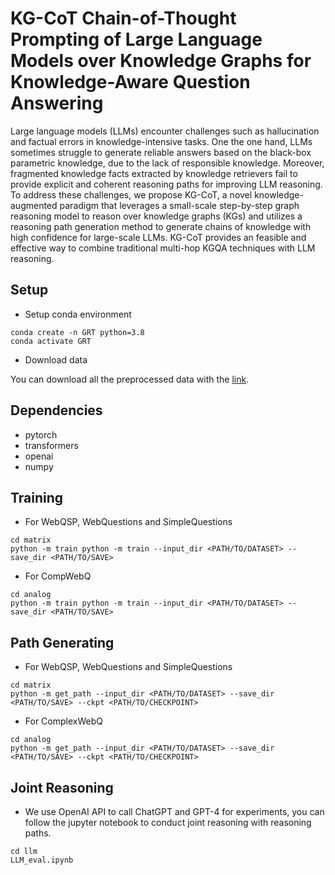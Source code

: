 # KG-CoT Chain-of-Thought Prompting of Large Language Models over Knowledge Graphs for Knowledge-Aware Question Answering
Large language models (LLMs) encounter challenges such as hallucination and factual errors in knowledge-intensive tasks. One the one hand, LLMs sometimes struggle to generate reliable answers based on the black-box parametric knowledge, due to the lack of responsible knowledge. Moreover, fragmented knowledge facts extracted by knowledge retrievers fail to provide explicit and coherent reasoning paths for improving LLM reasoning. To address these challenges, we propose KG-CoT, a novel knowledge-augmented paradigm that leverages a small-scale step-by-step graph reasoning model to reason over knowledge graphs (KGs) and utilizes a reasoning path generation method to generate chains of knowledge with high confidence for large-scale LLMs. KG-CoT provides an feasible and effective way to combine traditional multi-hop KGQA techniques with LLM reasoning.

## Setup

- Setup conda environment
```
conda create -n GRT python=3.8
conda activate GRT
```
- Download data

You can download all the preprocessed data with the [link](https://drive.google.com/file/d/1oJJNajXwf-wvpLVshDttcZ1OJh_TFlwY/view?usp=sharing).

## Dependencies
- pytorch
- transformers
- openai
- numpy


## Training
- For WebQSP, WebQuestions and SimpleQuestions
```
cd matrix
python -m train python -m train --input_dir <PATH/TO/DATASET> --save_dir <PATH/TO/SAVE>
```
- For CompWebQ
```
cd analog
python -m train python -m train --input_dir <PATH/TO/DATASET> --save_dir <PATH/TO/SAVE>
```

## Path Generating
- For WebQSP, WebQuestions and SimpleQuestions
```
cd matrix
python -m get_path --input_dir <PATH/TO/DATASET> --save_dir <PATH/TO/SAVE> --ckpt <PATH/TO/CHECKPOINT>
```
- For ComplexWebQ
```
cd analog
python -m get_path --input_dir <PATH/TO/DATASET> --save_dir <PATH/TO/SAVE> --ckpt <PATH/TO/CHECKPOINT>
```

## Joint Reasoning
- We use OpenAI API to call ChatGPT and GPT-4 for experiments, you can follow the jupyter notebook to conduct joint reasoning with reasoning paths.
```
cd llm
LLM_eval.ipynb
```


